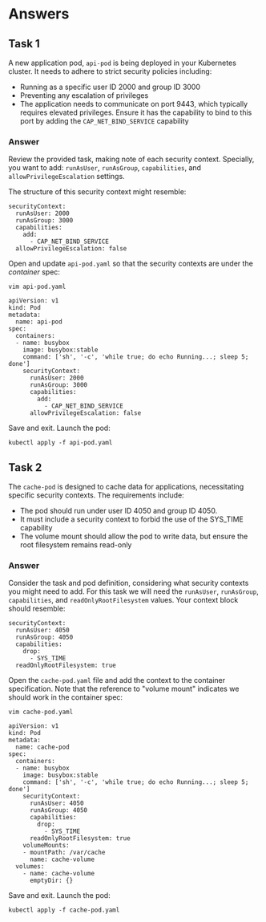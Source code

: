 # Answers

## Task 1

A new application pod, `api-pod` is being deployed in your Kubernetes cluster. It needs to adhere to strict security policies including:

- Running as a specific user ID 2000 and group ID 3000
- Preventing any escalation of privileges
- The application needs to communicate on port 9443, which typically requires elevated privileges. Ensure it has the capability to bind to this port by adding the `CAP_NET_BIND_SERVICE` capability

### Answer

Review the provided task, making note of each security context. Specially, you want to add: `runAsUser`, `runAsGroup`, `capabilities`, and `allowPrivilegeEscalation` settings.

The structure of this security context might resemble:

```
securityContext:
  runAsUser: 2000
  runAsGroup: 3000
  capabilities:
    add:
      - CAP_NET_BIND_SERVICE
  allowPrivilegeEscalation: false
```

Open and update `api-pod.yaml` so that the security contexts are under the _container_ spec:

```
vim api-pod.yaml
```

```
apiVersion: v1
kind: Pod
metadata:
  name: api-pod
spec:
  containers:
  - name: busybox
    image: busybox:stable
    command: ['sh', '-c', 'while true; do echo Running...; sleep 5; done']
    securityContext:
      runAsUser: 2000
      runAsGroup: 3000
      capabilities:
        add:
          - CAP_NET_BIND_SERVICE
      allowPrivilegeEscalation: false
```

Save and exit. Launch the pod:

```
kubectl apply -f api-pod.yaml
```

## Task 2

The `cache-pod` is designed to cache data for applications, necessitating specific security contexts. The requirements include:

- The pod should run under user ID 4050 and group ID 4050.
- It must include a security context to forbid the use of the SYS_TIME capability
- The volume mount should allow the pod to write data, but ensure the root filesystem remains read-only 

### Answer

Consider the task and pod definition, considering what security contexts you might need to add. For this task we will need the `runAsUser`, `runAsGroup`, `capabilities`, and `readOnlyRootFilesystem` values. Your context block should resemble:

```
securityContext:
  runAsUser: 4050
  runAsGroup: 4050
  capabilities:
    drop:
      - SYS_TIME
  readOnlyRootFilesystem: true
```

Open the `cache-pod.yaml` file and add the context to the container specification. Note that the reference to "volume mount" indicates we should work in the container spec:

```
vim cache-pod.yaml
```

```
apiVersion: v1
kind: Pod
metadata:
  name: cache-pod
spec:
  containers:
  - name: busybox
    image: busybox:stable
    command: ['sh', '-c', 'while true; do echo Running...; sleep 5; done']
    securityContext:
      runAsUser: 4050
      runAsGroup: 4050
      capabilities:
        drop:
          - SYS_TIME
      readOnlyRootFilesystem: true
    volumeMounts:
    - mountPath: /var/cache
      name: cache-volume
  volumes:
    - name: cache-volume
      emptyDir: {}
```

Save and exit. Launch the pod:

```
kubectl apply -f cache-pod.yaml
```

